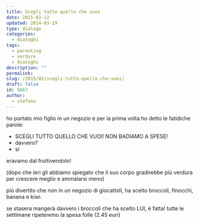 ```yaml
---
title: Scegli tutto quello che vuoi
date: 2015-02-12
updated: 2024-03-19
type: dialogo
categories:
  - dialoghi
tags:
  - parenting
  - verdure
  - dialoghi
description: ""
permalink: 
slug: /2015/02/scegli-tutto-quello-che-vuoi/
draft: false
id: 5667
author:
  - stefano
---
```


ho portato mio figlio in un negozio e per la prima volta ho detto le fatidiche parole:  

- SCEGLI TUTTO QUELLO CHE VUOI! NON BADIAMO A SPESE!
- davvero?
- si

eravamo dal fruttivendolo!
  
(dopo che ieri gli abbiamo spiegato che il suo corpo gradirebbe più verdura per crescere meglio e ammalarsi meno)

più divertito che non in un negozio di giocattoli, ha scelto broccoli, finocchi, banana e kiwi.

se stasera mangerà davvero i broccoli che ha scelto LUI, è fatta! tutte le settimane ripeteremo la spesa folle (2.45 euri)
